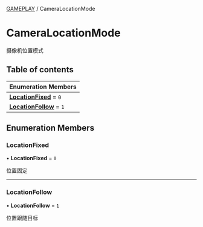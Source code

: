 [GAMEPLAY](../groups/GAMEPLAY.GAMEPLAY.md) / CameraLocationMode

# CameraLocationMode <Badge type="tip" text="Enumeration" /> <Score text="CameraLocationMode" />

摄像机位置模式

## Table of contents

| Enumeration Members |
| :-----|
| **[LocationFixed](Gameplay.CameraLocationMode.md#locationfixed)** = ``0`` <br> |
| **[LocationFollow](Gameplay.CameraLocationMode.md#locationfollow)** = ``1`` <br> |

## Enumeration Members

### LocationFixed <Score text="LocationFixed" /> 

• **LocationFixed** = ``0``

位置固定

___

### LocationFollow <Score text="LocationFollow" /> 

• **LocationFollow** = ``1``

位置跟随目标
